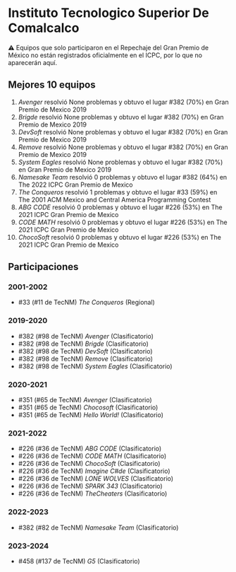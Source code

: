 # Instituto Tecnologico Superior De Comalcalco

:warning: Equipos que solo participaron en el Repechaje del Gran Premio de México no están registrados oficialmente en el ICPC, por lo que no aparecerán aquí.

## Mejores 10 equipos

1. _Avenger_ resolvió None problemas y obtuvo el lugar #382 (70%) en Gran Premio de Mexico 2019
1. _Brigde_ resolvió None problemas y obtuvo el lugar #382 (70%) en Gran Premio de Mexico 2019
1. _DevSoft_ resolvió None problemas y obtuvo el lugar #382 (70%) en Gran Premio de Mexico 2019
1. _Remove_ resolvió None problemas y obtuvo el lugar #382 (70%) en Gran Premio de Mexico 2019
1. _System Eagles_ resolvió None problemas y obtuvo el lugar #382 (70%) en Gran Premio de Mexico 2019
1. _Namesake Team_ resolvió 0 problemas y obtuvo el lugar #382 (64%) en The 2022 ICPC Gran Premio de Mexico
1. _The Conqueros_ resolvió 1 problemas y obtuvo el lugar #33 (59%) en The 2001 ACM Mexico and Central America Programming Contest
1. _ABG CODE_ resolvió 0 problemas y obtuvo el lugar #226 (53%) en The 2021 ICPC Gran Premio de Mexico
1. _CODE MATH_ resolvió 0 problemas y obtuvo el lugar #226 (53%) en The 2021 ICPC Gran Premio de Mexico
1. _ChocoSoft_ resolvió 0 problemas y obtuvo el lugar #226 (53%) en The 2021 ICPC Gran Premio de Mexico

## Participaciones

### 2001-2002

- #33 (#11 de TecNM) _The Conqueros_ (Regional)

### 2019-2020

- #382 (#98 de TecNM) _Avenger_ (Clasificatorio)
- #382 (#98 de TecNM) _Brigde_ (Clasificatorio)
- #382 (#98 de TecNM) _DevSoft_ (Clasificatorio)
- #382 (#98 de TecNM) _Remove_ (Clasificatorio)
- #382 (#98 de TecNM) _System Eagles_ (Clasificatorio)

### 2020-2021

- #351 (#65 de TecNM) _Avenger_ (Clasificatorio)
- #351 (#65 de TecNM) _Chocosoft_ (Clasificatorio)
- #351 (#65 de TecNM) _Hello World!_ (Clasificatorio)

### 2021-2022

- #226 (#36 de TecNM) _ABG CODE_ (Clasificatorio)
- #226 (#36 de TecNM) _CODE MATH_ (Clasificatorio)
- #226 (#36 de TecNM) _ChocoSoft_ (Clasificatorio)
- #226 (#36 de TecNM) _Imagine C#de_ (Clasificatorio)
- #226 (#36 de TecNM) _LONE WOLVES_ (Clasificatorio)
- #226 (#36 de TecNM) _SPARK 343_ (Clasificatorio)
- #226 (#36 de TecNM) _TheCheaters_ (Clasificatorio)

### 2022-2023

- #382 (#82 de TecNM) _Namesake Team_ (Clasificatorio)

### 2023-2024

- #458 (#137 de TecNM) _G5_ (Clasificatorio)



